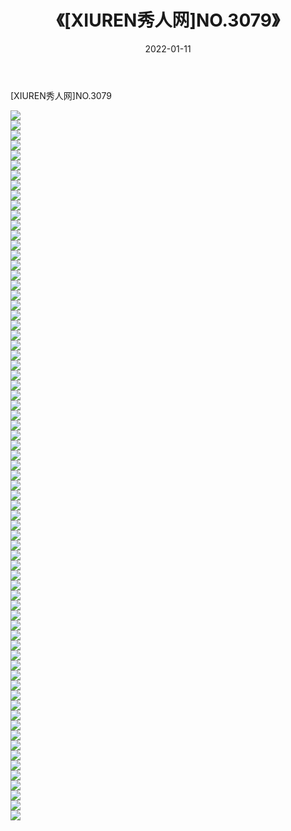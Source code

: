 ﻿---
layout: post
title:  《[XIUREN秀人网]NO.3079》
date:   2022-01-11
img: http://pic.660000.xyz/1:/秀人网/秀人网第04部分/[XIUREN秀人网]NO.3079/000.jpg
categories: [美女, 清纯, 唯美]
---

[XIUREN秀人网]NO.3079

 ![](http://pic.660000.xyz/1:/秀人网/秀人网第04部分/[XIUREN秀人网]NO.3079/001.jpg) <br>![](http://pic.660000.xyz/1:/秀人网/秀人网第04部分/[XIUREN秀人网]NO.3079/002.jpg) <br>![](http://pic.660000.xyz/1:/秀人网/秀人网第04部分/[XIUREN秀人网]NO.3079/003.jpg) <br>![](http://pic.660000.xyz/1:/秀人网/秀人网第04部分/[XIUREN秀人网]NO.3079/004.jpg) <br>![](http://pic.660000.xyz/1:/秀人网/秀人网第04部分/[XIUREN秀人网]NO.3079/005.jpg) <br>![](http://pic.660000.xyz/1:/秀人网/秀人网第04部分/[XIUREN秀人网]NO.3079/006.jpg) <br>![](http://pic.660000.xyz/1:/秀人网/秀人网第04部分/[XIUREN秀人网]NO.3079/007.jpg) <br>![](http://pic.660000.xyz/1:/秀人网/秀人网第04部分/[XIUREN秀人网]NO.3079/008.jpg) <br>![](http://pic.660000.xyz/1:/秀人网/秀人网第04部分/[XIUREN秀人网]NO.3079/009.jpg) <br>![](http://pic.660000.xyz/1:/秀人网/秀人网第04部分/[XIUREN秀人网]NO.3079/010.jpg) <br>![](http://pic.660000.xyz/1:/秀人网/秀人网第04部分/[XIUREN秀人网]NO.3079/011.jpg) <br>![](http://pic.660000.xyz/1:/秀人网/秀人网第04部分/[XIUREN秀人网]NO.3079/012.jpg) <br>![](http://pic.660000.xyz/1:/秀人网/秀人网第04部分/[XIUREN秀人网]NO.3079/013.jpg) <br>![](http://pic.660000.xyz/1:/秀人网/秀人网第04部分/[XIUREN秀人网]NO.3079/014.jpg) <br>![](http://pic.660000.xyz/1:/秀人网/秀人网第04部分/[XIUREN秀人网]NO.3079/015.jpg) <br>![](http://pic.660000.xyz/1:/秀人网/秀人网第04部分/[XIUREN秀人网]NO.3079/016.jpg) <br>![](http://pic.660000.xyz/1:/秀人网/秀人网第04部分/[XIUREN秀人网]NO.3079/017.jpg) <br>![](http://pic.660000.xyz/1:/秀人网/秀人网第04部分/[XIUREN秀人网]NO.3079/018.jpg) <br>![](http://pic.660000.xyz/1:/秀人网/秀人网第04部分/[XIUREN秀人网]NO.3079/019.jpg) <br>![](http://pic.660000.xyz/1:/秀人网/秀人网第04部分/[XIUREN秀人网]NO.3079/020.jpg) <br>![](http://pic.660000.xyz/1:/秀人网/秀人网第04部分/[XIUREN秀人网]NO.3079/021.jpg) <br>![](http://pic.660000.xyz/1:/秀人网/秀人网第04部分/[XIUREN秀人网]NO.3079/022.jpg) <br>![](http://pic.660000.xyz/1:/秀人网/秀人网第04部分/[XIUREN秀人网]NO.3079/023.jpg) <br>![](http://pic.660000.xyz/1:/秀人网/秀人网第04部分/[XIUREN秀人网]NO.3079/024.jpg) <br>![](http://pic.660000.xyz/1:/秀人网/秀人网第04部分/[XIUREN秀人网]NO.3079/025.jpg) <br>![](http://pic.660000.xyz/1:/秀人网/秀人网第04部分/[XIUREN秀人网]NO.3079/026.jpg) <br>![](http://pic.660000.xyz/1:/秀人网/秀人网第04部分/[XIUREN秀人网]NO.3079/027.jpg) <br>![](http://pic.660000.xyz/1:/秀人网/秀人网第04部分/[XIUREN秀人网]NO.3079/028.jpg) <br>![](http://pic.660000.xyz/1:/秀人网/秀人网第04部分/[XIUREN秀人网]NO.3079/029.jpg) <br>![](http://pic.660000.xyz/1:/秀人网/秀人网第04部分/[XIUREN秀人网]NO.3079/030.jpg) <br>![](http://pic.660000.xyz/1:/秀人网/秀人网第04部分/[XIUREN秀人网]NO.3079/031.jpg) <br>![](http://pic.660000.xyz/1:/秀人网/秀人网第04部分/[XIUREN秀人网]NO.3079/032.jpg) <br>![](http://pic.660000.xyz/1:/秀人网/秀人网第04部分/[XIUREN秀人网]NO.3079/033.jpg) <br>![](http://pic.660000.xyz/1:/秀人网/秀人网第04部分/[XIUREN秀人网]NO.3079/034.jpg) <br>![](http://pic.660000.xyz/1:/秀人网/秀人网第04部分/[XIUREN秀人网]NO.3079/035.jpg) <br>![](http://pic.660000.xyz/1:/秀人网/秀人网第04部分/[XIUREN秀人网]NO.3079/036.jpg) <br>![](http://pic.660000.xyz/1:/秀人网/秀人网第04部分/[XIUREN秀人网]NO.3079/037.jpg) <br>![](http://pic.660000.xyz/1:/秀人网/秀人网第04部分/[XIUREN秀人网]NO.3079/038.jpg) <br>![](http://pic.660000.xyz/1:/秀人网/秀人网第04部分/[XIUREN秀人网]NO.3079/039.jpg) <br>![](http://pic.660000.xyz/1:/秀人网/秀人网第04部分/[XIUREN秀人网]NO.3079/040.jpg) <br>![](http://pic.660000.xyz/1:/秀人网/秀人网第04部分/[XIUREN秀人网]NO.3079/041.jpg) <br>![](http://pic.660000.xyz/1:/秀人网/秀人网第04部分/[XIUREN秀人网]NO.3079/042.jpg) <br>![](http://pic.660000.xyz/1:/秀人网/秀人网第04部分/[XIUREN秀人网]NO.3079/043.jpg) <br>![](http://pic.660000.xyz/1:/秀人网/秀人网第04部分/[XIUREN秀人网]NO.3079/044.jpg) <br>![](http://pic.660000.xyz/1:/秀人网/秀人网第04部分/[XIUREN秀人网]NO.3079/045.jpg) <br>![](http://pic.660000.xyz/1:/秀人网/秀人网第04部分/[XIUREN秀人网]NO.3079/046.jpg) <br>![](http://pic.660000.xyz/1:/秀人网/秀人网第04部分/[XIUREN秀人网]NO.3079/047.jpg) <br>![](http://pic.660000.xyz/1:/秀人网/秀人网第04部分/[XIUREN秀人网]NO.3079/048.jpg) <br>![](http://pic.660000.xyz/1:/秀人网/秀人网第04部分/[XIUREN秀人网]NO.3079/049.jpg) <br>![](http://pic.660000.xyz/1:/秀人网/秀人网第04部分/[XIUREN秀人网]NO.3079/050.jpg) <br>![](http://pic.660000.xyz/1:/秀人网/秀人网第04部分/[XIUREN秀人网]NO.3079/051.jpg) <br>![](http://pic.660000.xyz/1:/秀人网/秀人网第04部分/[XIUREN秀人网]NO.3079/052.jpg) <br>![](http://pic.660000.xyz/1:/秀人网/秀人网第04部分/[XIUREN秀人网]NO.3079/053.jpg) <br>![](http://pic.660000.xyz/1:/秀人网/秀人网第04部分/[XIUREN秀人网]NO.3079/054.jpg) <br>![](http://pic.660000.xyz/1:/秀人网/秀人网第04部分/[XIUREN秀人网]NO.3079/055.jpg) <br>![](http://pic.660000.xyz/1:/秀人网/秀人网第04部分/[XIUREN秀人网]NO.3079/056.jpg) <br>![](http://pic.660000.xyz/1:/秀人网/秀人网第04部分/[XIUREN秀人网]NO.3079/057.jpg) <br>![](http://pic.660000.xyz/1:/秀人网/秀人网第04部分/[XIUREN秀人网]NO.3079/058.jpg) <br>![](http://pic.660000.xyz/1:/秀人网/秀人网第04部分/[XIUREN秀人网]NO.3079/059.jpg) <br>![](http://pic.660000.xyz/1:/秀人网/秀人网第04部分/[XIUREN秀人网]NO.3079/060.jpg) <br>![](http://pic.660000.xyz/1:/秀人网/秀人网第04部分/[XIUREN秀人网]NO.3079/061.jpg) <br>![](http://pic.660000.xyz/1:/秀人网/秀人网第04部分/[XIUREN秀人网]NO.3079/062.jpg) <br>![](http://pic.660000.xyz/1:/秀人网/秀人网第04部分/[XIUREN秀人网]NO.3079/063.jpg) <br>![](http://pic.660000.xyz/1:/秀人网/秀人网第04部分/[XIUREN秀人网]NO.3079/064.jpg) <br>![](http://pic.660000.xyz/1:/秀人网/秀人网第04部分/[XIUREN秀人网]NO.3079/065.jpg) <br>![](http://pic.660000.xyz/1:/秀人网/秀人网第04部分/[XIUREN秀人网]NO.3079/066.jpg) <br>![](http://pic.660000.xyz/1:/秀人网/秀人网第04部分/[XIUREN秀人网]NO.3079/067.jpg) <br>![](http://pic.660000.xyz/1:/秀人网/秀人网第04部分/[XIUREN秀人网]NO.3079/068.jpg) <br>![](http://pic.660000.xyz/1:/秀人网/秀人网第04部分/[XIUREN秀人网]NO.3079/069.jpg) <br>![](http://pic.660000.xyz/1:/秀人网/秀人网第04部分/[XIUREN秀人网]NO.3079/070.jpg) <br>![](http://pic.660000.xyz/1:/秀人网/秀人网第04部分/[XIUREN秀人网]NO.3079/071.jpg) <br>